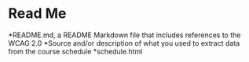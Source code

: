 Read Me
====================

*README.md, a README Markdown file that includes references to the WCAG 2.0
*Source and/or description of what you used to extract data from the course schedule
*schedule.html
